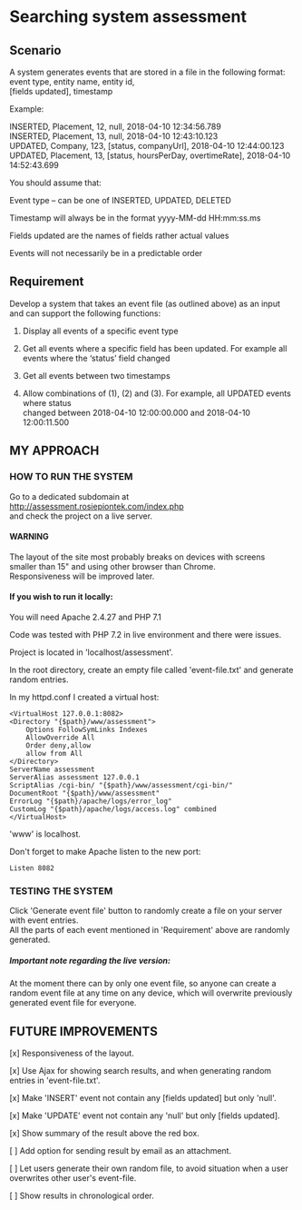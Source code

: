 # Searching system assessment

## Scenario

A system generates events that are stored in a file in the following format:
event type, entity name, entity id,  
[fields updated], timestamp

Example:

INSERTED, Placement, 12, null, 2018-04-10 12:34:56.789  
INSERTED, Placement, 13, null, 2018-04-10 12:43:10.123  
UPDATED, Company, 123, [status, companyUrl], 2018-04-10 12:44:00.123  
UPDATED, Placement, 13, [status, hoursPerDay, overtimeRate], 2018-04-10 14:52:43.699

You should assume that:

Event type – can be one of INSERTED, UPDATED, DELETED

Timestamp will always be in the format yyyy-MM-dd HH:mm:ss.ms

Fields updated are the names of fields rather actual values

Events will not necessarily be in a predictable order

## Requirement

Develop a system that takes an event file (as outlined above) as an input and can support
the following functions:

1. Display all events of a specific event type

2. Get all events where a specific field has been updated. For example all events where
the ‘status’ field changed

3. Get all events between two timestamps

4. Allow combinations of (1), (2) and (3). For example, all UPDATED events where status  
changed between 2018-04-10 12:00:00.000 and 2018-04-10 12:00:11.500


## MY APPROACH

### HOW TO RUN THE SYSTEM

Go to a dedicated subdomain at http://assessment.rosiepiontek.com/index.php  
and check the project on a live server.

####  WARNING ####

The layout of the site most probably breaks on devices with screens  
smaller than 15" and using other browser than Chrome.  
Responsiveness will be improved later.

#### If you wish to run it locally:

You will need Apache 2.4.27 and PHP 7.1

Code was tested with PHP 7.2 in live environment and there were issues.

Project is located in 'localhost/assessment'.

In the root directory, create an empty file called 'event-file.txt' and generate random entries.

In my httpd.conf I created a virtual host:

```
<VirtualHost 127.0.0.1:8082>
<Directory "{$path}/www/assessment">
    Options FollowSymLinks Indexes
    AllowOverride All
    Order deny,allow
    allow from All
</Directory>
ServerName assessment
ServerAlias assessment 127.0.0.1
ScriptAlias /cgi-bin/ "{$path}/www/assessment/cgi-bin/"
DocumentRoot "{$path}/www/assessment"
ErrorLog "{$path}/apache/logs/error_log"
CustomLog "{$path}/apache/logs/access.log" combined
</VirtualHost>

```
'www' is localhost.

Don't forget to make Apache listen to the new port:
```
Listen 8082
```

### TESTING THE SYSTEM

Click 'Generate event file' button to randomly create a file on your server with event entries.  
All the parts of each event mentioned in 'Requirement' above are randomly generated.

##### Important note regarding the live version:
At the moment there can by only one event file, so anyone can create a random event file at any time on any device,
which will overwrite previously generated event file for everyone.

## FUTURE IMPROVEMENTS

[x] Responsiveness of the layout.

[x] Use Ajax for showing search results, and when generating random entries in 'event-file.txt'.

[x] Make 'INSERT' event not contain any [fields updated] but only 'null'.

[x] Make 'UPDATE' event not contain any 'null' but only [fields updated].

[x] Show summary of the result above the red box.

[ ] Add option for sending result by email as an attachment.

[ ] Let users generate their own random file, to avoid situation when a user
overwrites other user's event-file.

[ ] Show results in chronological order.
